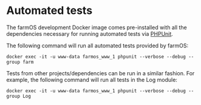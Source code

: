 # Automated tests

The farmOS development Docker image comes pre-installed with all the
dependencies necessary for running automated tests via
[PHPUnit](https://phpunit.de).

The following command will run all automated tests provided by farmOS:

    docker exec -it -u www-data farmos_www_1 phpunit --verbose --debug --group farm

Tests from other projects/dependencies can be run in a similar fashion. For
example, the following command will run all tests in the Log module:

    docker exec -it -u www-data farmos_www_1 phpunit --verbose --debug --group Log
